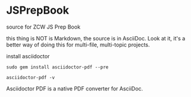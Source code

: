 # JSPrepBook
source for ZCW JS Prep Book

this thing is NOT is Markdown, the source is in AsciiDoc.
Look at it, it's a better way of doing this for multi-file, multi-topic projects.

install asciidoctor 

```
sudo gem install asciidoctor-pdf --pre

asciidoctor-pdf -v
```
Asciidoctor PDF is a native PDF converter for AsciiDoc.